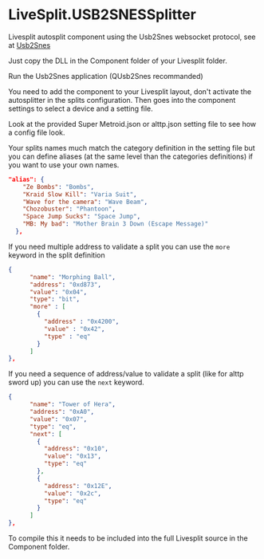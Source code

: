 # LiveSplit.USB2SNESSplitter

Livesplit autosplit component using the Usb2Snes websocket protocol, see at [Usb2Snes](https://www.usb2snes.com)

Just copy the DLL in the Component folder of your Livesplit folder.

Run the Usb2Snes application (QUsb2Snes recommanded)

You need to add the component to your Livesplit layout, don't activate the autosplitter in the splits configuration. Then goes into the component settings to select a device and a setting file.

Look at the provided Super Metroid.json or alttp.json setting file to see how a config file look.

Your splits names much match the category definition in the setting file but you can define aliases (at the same level than the categories definitions) if you want to use your own names.

```json
"alias": {
    "Ze Bombs": "Bombs",
    "Kraid Slow Kill": "Varia Suit",
    "Wave for the camera": "Wave Beam",
    "Chozobuster": "Phantoon",
    "Space Jump Sucks": "Space Jump",
    "MB: My bad": "Mother Brain 3 Down (Escape Message)"
  },
```

If you need multiple address to validate a split you can use the `more` keyword
in the split definition

```json
{
      "name": "Morphing Ball",
      "address": "0xd873",
      "value": "0x04",
      "type": "bit",
      "more" : [
      	{
	      "address" : "0x4200",
	      "value" : "0x42",
	      "type" : "eq"
      	}
      ]
},
```

If you need a sequence of address/value to validate a split (like for alttp sword up) you can use the `next` keyword.

```json
{
      "name": "Tower of Hera",
      "address": "0xA0",
      "value": "0x07",
      "type": "eq",
      "next": [
        {
          "address": "0x10",
          "value": "0x13",
          "type": "eq"
        },
        {
          "address": "0x12E",
          "value": "0x2c",
          "type": "eq"
        }
      ]
},
```


To compile this it needs to be included into the full Livesplit source in the Component folder.

